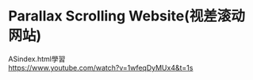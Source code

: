 # Parallax Scrolling Website(视差滚动网站)
ASindex.html學習  
 https://www.youtube.com/watch?v=1wfeqDyMUx4&t=1s

